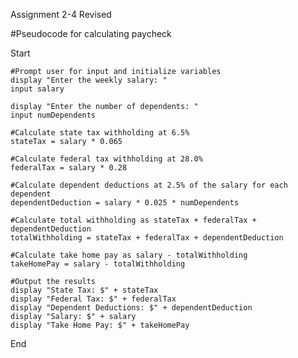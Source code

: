 Assignment 2-4 Revised 

#Pseudocode for calculating paycheck

Start 

    #Prompt user for input and initialize variables
    display "Enter the weekly salary: "
    input salary

    display "Enter the number of dependents: "
    input numDependents

    #Calculate state tax withholding at 6.5%
    stateTax = salary * 0.065

    #Calculate federal tax withholding at 28.0%
    federalTax = salary * 0.28

    #Calculate dependent deductions at 2.5% of the salary for each dependent
    dependentDeduction = salary * 0.025 * numDependents

    #Calculate total withholding as stateTax + federalTax + dependentDeduction
    totalWithholding = stateTax + federalTax + dependentDeduction

    #Calculate take home pay as salary - totalWithholding
    takeHomePay = salary - totalWithholding

    #Output the results
    display "State Tax: $" + stateTax
    display "Federal Tax: $" + federalTax
    display "Dependent Deductions: $" + dependentDeduction
    display "Salary: $" + salary
    display "Take Home Pay: $" + takeHomePay

End
